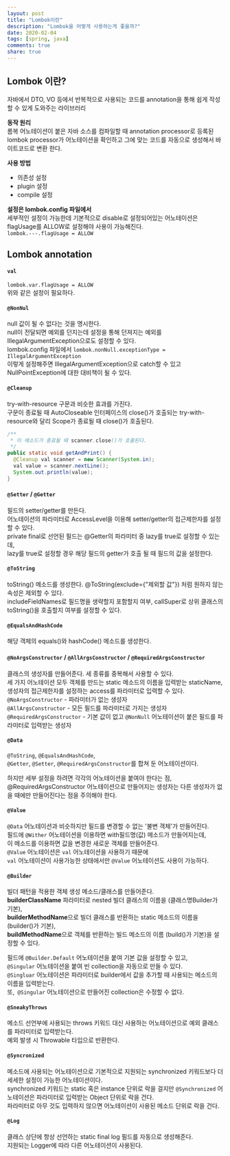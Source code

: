 ```yaml
---
layout: post
title: "Lombok이란"  
description: "Lombok을 어떻게 사용하는게 좋을까?"
date: 2020-02-04
tags: [spring, java]
comments: true
share: true
---
```


## Lombok 이란?  
자바에서 DTO, VO 등에서 반복적으로 사용되는 코드를 annotation을 통해 쉽게 작성할 수 있게 도와주는 라이브러리   

**동작 원리**  
롬복 어노테이션이 붙은 자바 소스를 컴파일할 때 annotation processor로 등록된 lombok processor가 
어노테이션을 확인하고 그에 맞는 코드를 자동으로 생성해서 바이트코드로 변환 한다.   

**사용 방법**    
- 의존성 설정   
- plugin 설정    
- compile 설정  

**설정은 lombok.config 파일에서**   
세부적인 설정이 가능한데 기본적으로 disable로 설정되어있는 어노테이션은 flagUsage를 ALLOW로 설정해야 사용이 가능해진다.  
```lombok.---.flagUsage = ALLOW```    


## Lombok annotation      
#### ```val```     
```lombok.var.flagUsage = ALLOW```   
위와 같은 설정이 필요하다.     


#### ```@NonNul```   
null 값이 될 수 없다는 것을 명시한다.    
null이 전달되면 예외를 던지는데 설정을 통해 던져지는 예외를 IllegalArgumentException으로도 설정할 수 있다.     
lombok.config 파일에서 ```lombok.nonNull.exceptionType = IllegalArgumentException```     
이렇게 설정해주면 IllegalArgumentException으로 catch할 수 있고 NullPointException에 대한 대비책이 될 수 있다.       

#### ```@Cleanup```     
try-with-resource 구문과 비슷한 효과를 가진다.   
구문이 종료될 때 AutoCloseable 인터페이스의 close()가 호출되는 try-with-resource와 달리 Scope가 종료될 때 close()가 호출된다.

```java
/**
 * 이 메소드가 종료될 때 scanner.close()가 호출된다.
 */
public static void getAndPrint() {
  @Cleanup val scanner = new Scanner(System.in);
  val value = scanner.nextLine();
  System.out.println(value);
}
```  


#### ```@Setter``` / ```@Getter```   
필드의 setter/getter를 만든다.    
어노테이션의 파라미터로 AccessLevel을 이용해 setter/getter의 접근제한자를 설정할 수 있다.  
private final로 선언된 필드는 @Getter의 파라미터 중 lazy를 true로 설정할 수 있는데,   
lazy를 true로 설정할 경우 해당 필드의 getter가 호출 될 때 필드의 값을 설정한다.   

#### ```@ToString```   
toString() 메소드를 생성한다. @ToString(exclude={"제외할 값"}) 처럼 원하지 않는 속성은 제외할 수 있다.    
includeFieldNames로 필드명을 생략할지 포함할지 여부, callSuper로 상위 클래스의 toString()을 호출할지 여부를 설정할 수 있다.    
 
#### ```@EqualsAndHashCode```     
해당 객체의 equals()와 hashCode() 메소드를 생성한다.    

#### ```@NoArgsConstructor``` / ```@AllArgsConstructor``` / ```@RequiredArgsConstructor```  
클래스의 생성자를 만들어준다. 
세 종류를 중복해서 사용할 수 있다.   
세 가지 어노테이션 모두 객체를 만드는 static 메소드의 이름을 입력받는 staticName, 생성자의 접근제한자를 설정하는 access를 파라미터로 입력할 수 있다.    
```@NoArgsConstructor``` - 파라미터가 없는 생성자   
```@AllArgsConstructor``` - 모든 필드를 파라미터로 가지는 생성자  
```@RequiredArgsConstructor``` - 기본 값이 없고 ```@NonNull``` 어노테이션이 붙은 필드를 파라미터로 입력받는 생성자  
   
#### ```@Data```  
```@ToString```, ```@EqualsAndHashCode```,      
```@Getter```, ```@Setter```, ```@RequiredArgsConstructor```를 합쳐 둔 어노테이션이다.     

하지만 세부 설정을 하려면 각각의 어노테이션을 붙여야 한다는 점,   
@RequiredArgsConstructor 어노테이션으로 만들어지는 생성자는 다른 생성자가 없을 때에만 만들어진다는 점을 주의해야 한다.    

#### ```@Value```   
```@Data``` 어노테이션과 비슷하지만 필드를 변경할 수 없는 '불변 객체'가 만들어진다.     
필드에 ```@Wither``` 어노테이션을 이용하면 with필드명(값) 메소드가 만들어지는데,   
이 메소드를 이용하면 값을 변경한 새로운 객체를 만들어준다.       
```@Value``` 어노테이션은 ```val``` 어노테이션을 사용하기 때문에   
```val``` 어노테이션이 사용가능한 상태에서만 ```@Value``` 어노테이션도 사용이 가능하다.  

#### ```@Builder```    
빌더 패턴을 적용한 객체 생성 메소드/클래스를 만들어준다.     
**builderClassName** 파라미터로 nested 빌더 클래스의 이름을 (클래스명Builder가 기본),      
**builderMethodName**으로 빌더 클래스를 반환하는 static 메소드의 이름을 (builder()가 기본),         
**buildMethodName**으로 객체를 반환하는 빌드 메소드의 이름 (build()가 기본)을 설정할 수 있다.      
 
필드에 ```@Builder.Default``` 어노테이션을 붙여 기본 값을 설정할 수 있고,      
```@Singular``` 어노테이션을 붙여 빈 collection을 자동으로 만들 수 있다.  
 ```@Singluar``` 어노테이션은 파라미터로 builder에서 값을 추가할 때 사용되는 메소드의 이름을 입력받는다.    
 또,``` @Singular``` 어노테이션으로 만들어진 collection은 수정할 수 없다.    

#### ```@SneakyThrows```     
메소드 선언부에 사용되는 throws 키워드 대신 사용하는 어노테이션으로 예외 클래스를 파라미터로 입력받는다.  
예외 발생 시 Throwable 타입으로 반환한다.   

#### ```@Syncronized```      
메소드에 사용되는 어노테이션으로 기본적으로 지원되는 synchronized 키워드보다 더 세세한 설정이 가능한 어노테이션이다.     
synchronized 키워드는 static 혹은 instance 단위로 락을 걸지만 ```@Synchronized``` 어노테이션은 파라미터로 입력받는 Object 단위로 락을 건다.     
파라미터로 아무 것도 입력하지 않으면 어노테이션이 사용된 메소드 단위로 락을 건다.    

#### ```@Log```       
클래스 상단에 항상 선언하는 static final log 필드를 자동으로 생성해준다.      
지원되는 Logger에 따라 다른 어노테이션이 사용된다.      

